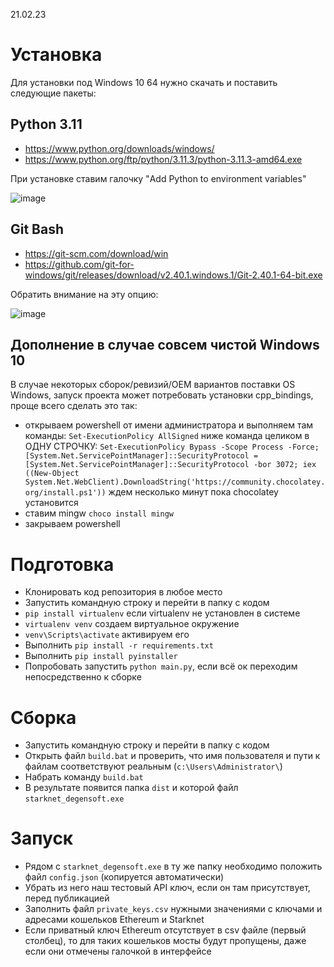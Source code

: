 21.02.23

# Установка

Для установки под Windows 10 64 нужно скачать и поставить следующие пакеты:

## Python 3.11

* https://www.python.org/downloads/windows/
* https://www.python.org/ftp/python/3.11.3/python-3.11.3-amd64.exe

При установке ставим галочку "Add Python to environment variables"

![image](https://github.com/slavik-investor/starknetArs/assets/591138/7031d644-d6c2-42b5-90e9-f7560f65cbe2)


## Git Bash
* https://git-scm.com/download/win
* https://github.com/git-for-windows/git/releases/download/v2.40.1.windows.1/Git-2.40.1-64-bit.exe

Обратить внимание на эту опцию:

![image](https://github.com/slavik-investor/starknetArs/assets/591138/4ccd9fe7-af20-485b-9bbc-d789098b9aca)

## Дополнение в случае совсем чистой Windows 10
В случае некоторых сборок/ревизий/OEM вариантов поставки OS Windows, запуск проекта может потребовать установки cpp_bindings, проще всего сделать это так:
* открываем powershell от имени администратора и выполняем там команды:
``Set-ExecutionPolicy AllSigned``
ниже команда целиком в ОДНУ СТРОЧКУ:
``Set-ExecutionPolicy Bypass -Scope Process -Force; [System.Net.ServicePointManager]::SecurityProtocol = [System.Net.ServicePointManager]::SecurityProtocol -bor 3072; iex ((New-Object System.Net.WebClient).DownloadString('https://community.chocolatey.org/install.ps1'))``
ждем несколько минут пока chocolatey установится
* ставим mingw
``choco install mingw``
* закрываем powershell

# Подготовка

* Клонировать код репозитория в любое место
* Запустить командную строку и перейти в папку с кодом
* `pip install virtualenv` если virtualenv не установлен  в системе
* `virtualenv venv` создаем виртуальное окружение
* `venv\Scripts\activate` активируем его
* Выполнить `pip install -r requirements.txt`
* Выполнить `pip install pyinstaller`
* Попробовать запустить `python main.py`, если всё ок переходим непосредственно к сборке

# Сборка
* Запустить командную строку и перейти в папку с кодом
* Открыть файл `build.bat` и проверить, что имя пользователя и пути к файлам соответствуют реальным (`c:\Users\Administrator\`)
* Набрать команду `build.bat`
* В результате появится папка `dist` и которой файл `starknet_degensoft.exe`

# Запуск

* Рядом с `starknet_degensoft.exe` в ту же папку необходимо положить файл `config.json` (копируется автоматически)
* Убрать из него наш тестовый API ключ, если он там присутствует, перед публикацией
* Заполнить файл `private_keys.csv` нужными значениями с ключами и адресами кошельков Ethereum и Starknet
* Если приватный ключ Ethereum отсутствует в csv файле (первый столбец), то для таких кошельков мосты будут пропущены, даже если они отмечены галочкой в интерфейсе
